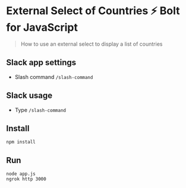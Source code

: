 # External Select of Countries ⚡️ Bolt for JavaScript
> How to use an external select to display a list of countries

## Slack app settings

- Slash command `/slash-command`

## Slack usage

- Type `/slash-command`

## Install

```
npm install
```

## Run

```
node app.js
ngrok http 3000
```